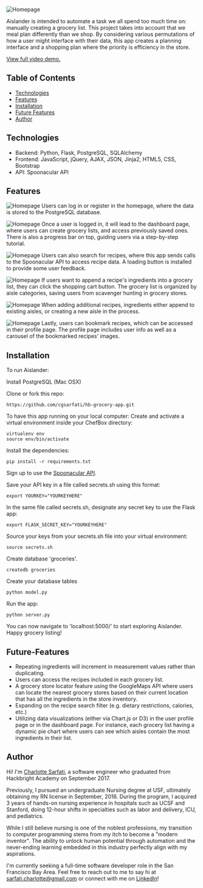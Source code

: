![Homepage](https://raw.githubusercontent.com/cgsarfati/hb-grocery-app/master/static/img/homepage.png)

Aislander is intended to automate a task we all spend too much time on: manually creating a grocery list. This project takes into account that we meal plan differently than we shop.  By considering various permutations of how a user might interface with their data, this app creates a planning interface and a shopping plan where the priority is efficiency in the store. 

[View full video demo.](https://www.youtube.com/watch?v=rHoRXGNCmI8)

## Table of Contents
* [Technologies](#technologies)
* [Features](#features)
* [Installation](#installation)
* [Future Features](#future-features)
* [Author](#author)

## Technologies

* Backend: Python, Flask, PostgreSQL, SQLAlchemy
* Frontend: JavaScript, jQuery, AJAX, JSON, Jinja2, HTML5, CSS, Bootstrap
* API: Spoonacular API

## Features
![Homepage](https://raw.githubusercontent.com/cgsarfati/hb-grocery-app/master/static/img/Login.gif)
Users can log in or register in the homepage, where the data is stored to the PostgreSQL database.

![Homepage](https://raw.githubusercontent.com/cgsarfati/hb-grocery-app/master/static/img/AddToggleList.gif)
Once a user is logged in, it will lead to the dashboard page, where users can create grocery lists, and access previously saved ones. There is also a progress bar on top, guiding users via a step-by-step tutorial.

![Homepage](https://raw.githubusercontent.com/cgsarfati/hb-grocery-app/master/static/img/Search.gif)
Users can also search for recipes, where this app sends calls to the Spoonacular API to access recipe data. A loading button is installed to provide some user feedback.

![Homepage](https://raw.githubusercontent.com/cgsarfati/hb-grocery-app/master/static/img/AddRecipe.gif)
If users want to append a recipe's ingredients into a grocery list, they can click the shopping cart button. The grocery list is organized by aisle categories, saving users from scavenger hunting in grocery stores.

![Homepage](https://raw.githubusercontent.com/cgsarfati/hb-grocery-app/master/static/img/AddAnotherRecipe.gif)
When adding additional recipes, ingredients either append to existing aisles, or creating a new aisle in the process.

![Homepage](https://raw.githubusercontent.com/cgsarfati/hb-grocery-app/master/static/img/Bookmark.gif)
Lastly, users can bookmark recipes, which can be accessed in their profile page. The profile page includes user info as well as a carousel of the bookmarked recipes' images.

## Installation

To run Aislander:

Install PostgreSQL (Mac OSX)

Clone or fork this repo:

```
https://github.com/cgsarfati/hb-grocery-app.git
```

To have this app running on your local computer:
Create and activate a virtual environment inside your ChefBox directory:

```
virtualenv env
source env/bin/activate
```

Install the dependencies:

```
pip install -r requirements.txt
```

Sign up to use the [Spoonacular API](https://spoonacular.com/food-api).

Save your API key in a file called secrets.sh using this format:

```
export YOURKEY="YOURKEYHERE"
```

In the same file called secrets.sh, designate any secret key to use the Flask app:

```
export FLASK_SECRET_KEY="YOURKEYHERE"
```

Source your keys from your secrets.sh file into your virtual environment:

```
source secrets.sh
```

Create database 'groceries'.
```
createdb groceries
```
Create your database tables
```
python model.py
```


Run the app:

```
python server.py
```

You can now navigate to 'localhost:5000/' to start exploring Aislander. Happy grocery listing!

## Future-Features
* Repeating ingredients will increment in measurement values rather than duplicating.
* Users can access the recipes included in each grocery list.
* A grocery store locator feature using the GoogleMaps API where users can locate the nearest grocery stores based on their current location that has all the ingredients in the store inventory.
* Expanding on the recipe search filter (e.g. dietary restrictions, calories, etc.)
* Utilizing data visualizations (either via Chart.js or D3) in the user profile page or in the dashboard page. For instance, each grocery list having a dynamic pie chart where users can see which aisles contain the most ingredients in their list.

## Author

Hi! I'm [Charlotte Sarfati](https://www.linkedin.com/in/cgsarfati/), a software engineer who graduated from Hackbright Academy on September 2017.

Previously, I pursued an undergraduate Nursing degree at USF, ultimately obtaining my RN license in September, 2016. During the program, I acquired 3 years of hands-on nursing experience in hospitals such as UCSF and Stanford, doing 12-hour shifts in specialties such as labor and delivery, ICU, and pediatrics. 

While I still believe nursing is one of the noblest professions, my transition to computer programming stems from my itch to become a "modern inventor". The ability to unlock human potential through automation and the never-ending learning embedded in this industry perfectly align with my aspirations.

I'm currently seeking a full-time software developer role in the San Francisco Bay Area. Feel free to reach out to me to say hi at sarfati.charlotte@gmail.com or connect with me on [LinkedIn](https://www.linkedin.com/in/cgsarfati/)!


